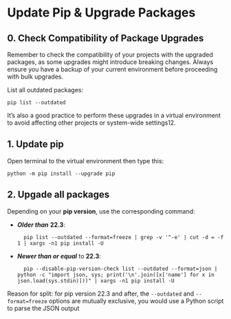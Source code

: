 # Update Pip & Upgrade Packages

## 0. Check Compatibility of Package Upgrades

Remember to check the compatibility of your projects with the upgraded packages, as some upgrades might introduce breaking changes. Always ensure you have a backup of your current environment before proceeding with bulk upgrades.

List all outdated packages:

    pip list --outdated

It’s also a good practice to perform these upgrades in a virtual environment to avoid affecting other projects or system-wide settings12.

## 1. Update pip

Open terminal to the virtual environment then type this:

    python -m pip install --upgrade pip

## 2. Upgade all packages

Depending on your **pip version**, use the corresponding command:

* ***Older than*** **22.3**:

        pip list --outdated --format=freeze | grep -v '^-e' | cut -d = -f 1 | xargs -n1 pip install -U

* ***Newer than or equal*** to **22.3**:

        pip --disable-pip-version-check list --outdated --format=json | python -c "import json, sys; print('\n'.join([x['name'] for x in json.load(sys.stdin)]))" | xargs -n1 pip install -U

Reason for split: for pip version 22.3 and after, the `--outdated` and `--format=freeze` options are mutually exclusive, you would use a Python script to parse the JSON output
